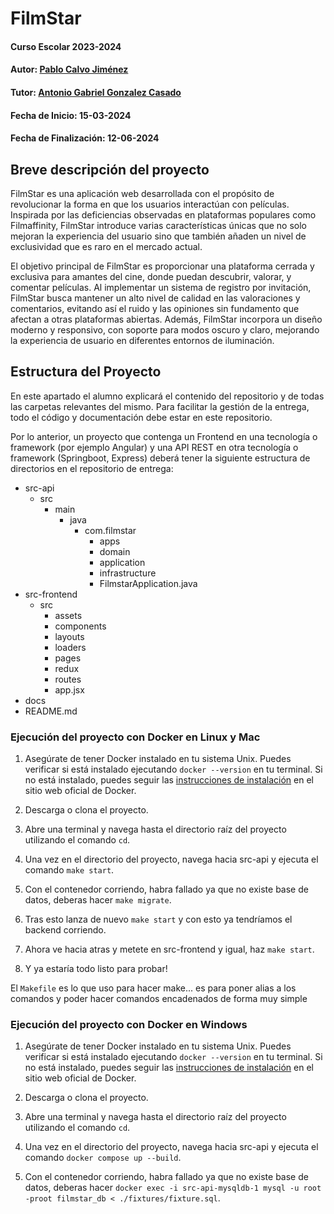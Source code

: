 # FilmStar

#### Curso Escolar 2023-2024
#### Autor: [Pablo Calvo Jiménez](https://github.com/PabloCalvo03)
#### Tutor: [Antonio Gabriel Gonzalez Casado](https://github.com/antonio-gabriel-gonzalez-casado)
#### Fecha de Inicio: 15-03-2024
#### Fecha de Finalización: 12-06-2024

## Breve descripción del proyecto

FilmStar es una aplicación web desarrollada con el propósito de revolucionar la forma en que los usuarios interactúan con películas. Inspirada por las deficiencias observadas en plataformas populares como Filmaffinity, FilmStar introduce varias características únicas que no solo mejoran la experiencia del usuario sino que también añaden un nivel de exclusividad que es raro en el mercado actual. 


El objetivo principal de FilmStar es proporcionar una plataforma cerrada y exclusiva para amantes del cine, donde puedan descubrir, valorar, y comentar películas. Al implementar un sistema de registro por invitación, FilmStar busca mantener un alto nivel de calidad en las valoraciones y comentarios, evitando así el ruido y las opiniones sin fundamento que afectan a otras plataformas abiertas. Además, FilmStar incorpora un diseño moderno y responsivo, con soporte para modos oscuro y claro, mejorando la experiencia de usuario en diferentes entornos de iluminación.

## Estructura del Proyecto

En este apartado el alumno explicará el contenido del repositorio y de todas las carpetas relevantes del mismo. Para facilitar la gestión de la entrega, todo el código y documentación debe estar en este repositorio.

Por lo anterior, un proyecto que contenga un Frontend en una tecnología o framework (por ejemplo Angular) y una API REST en otra tecnología o framework (Springboot, Express) deberá tener la siguiente estructura de directorios en el repositorio de entrega:

- src-api
  - src
    - main
      - java
        - com.filmstar
          - apps
          - domain
          - application
          - infrastructure
          - FilmstarApplication.java
- src-frontend
  - src
    - assets
    - components
    - layouts
    - loaders
    - pages
    - redux
    - routes
    - app.jsx
- docs
- README.md

### Ejecución del proyecto con Docker en Linux y Mac

1. Asegúrate de tener Docker instalado en tu sistema Unix. Puedes verificar si está instalado ejecutando `docker --version` en tu terminal. Si no está instalado, puedes seguir las [instrucciones de instalación](https://docs.docker.com/get-docker/) en el sitio web oficial de Docker.

2. Descarga o clona el proyecto.

3. Abre una terminal y navega hasta el directorio raíz del proyecto utilizando el comando `cd`.

4. Una vez en el directorio del proyecto, navega hacia src-api y ejecuta el comando `make start`.
   
5. Con el contenedor corriendo, habra fallado ya que no existe base de datos, deberas hacer `make migrate`.
   
6. Tras esto lanza de nuevo `make start` y con esto ya tendríamos el backend corriendo.
   
7. Ahora ve hacia atras y metete en src-frontend y igual, haz `make start`.
   
8. Y ya estaría todo listo para probar!

El `Makefile` es lo que uso para hacer make... es para poner alias a los comandos y poder hacer comandos encadenados de forma muy simple

### Ejecución del proyecto con Docker en Windows

1. Asegúrate de tener Docker instalado en tu sistema Unix. Puedes verificar si está instalado ejecutando `docker --version` en tu terminal. Si no está instalado, puedes seguir las [instrucciones de instalación](https://docs.docker.com/get-docker/) en el sitio web oficial de Docker.

2. Descarga o clona el proyecto.

3. Abre una terminal y navega hasta el directorio raíz del proyecto utilizando el comando `cd`.

4. Una vez en el directorio del proyecto, navega hacia src-api y ejecuta el comando `docker compose up --build`.

5. Con el contenedor corriendo, habra fallado ya que no existe base de datos, deberas hacer `docker exec -i src-api-mysqldb-1 mysql -u root -proot filmstar_db < ./fixtures/fixture.sql`.
